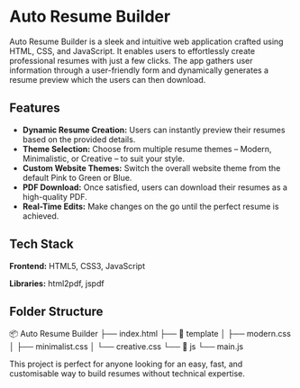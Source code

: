 # Auto Resume Builder

Auto Resume Builder is a sleek and intuitive web application crafted using HTML, CSS, and JavaScript. It enables users to effortlessly create professional resumes with just a few clicks. The app gathers user information through a user-friendly form and dynamically generates a resume preview which the users can then download.




## Features

- **Dynamic Resume Creation:** Users can instantly preview their resumes based on the provided details.
- **Theme Selection:** Choose from multiple resume themes – Modern, Minimalistic, or Creative – to suit your style.
- **Custom Website Themes:** Switch the overall website theme from the default Pink to Green or Blue.
- **PDF Download:** Once satisfied, users can download their resumes as a high-quality PDF.
- **Real-Time Edits:** Make changes on the go until the perfect resume is achieved.


## Tech Stack

**Frontend:** HTML5, CSS3, JavaScript

**Libraries:** html2pdf, jspdf

## Folder Structure

📦 Auto Resume Builder
├── index.html
├── 📂 template
│    ├── modern.css
│    ├── minimalist.css
│    └── creative.css
└── 📂 js
     └── main.js
        

This project is perfect for anyone looking for an easy, fast, and customisable way to build resumes without technical expertise.
